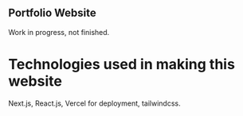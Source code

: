 ## Portfolio Website
Work in progress, not finished.

# Technologies used in making this website
Next.js, React.js, Vercel for deployment, tailwindcss.
